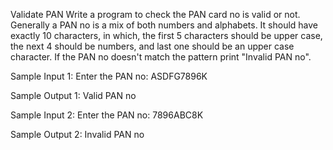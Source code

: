 Validate PAN
Write a program to check  the  PAN card no is valid or not. Generally a PAN no is a mix of both numbers and alphabets. It should have exactly 10 characters, in which, the first 5 characters should be upper case, the next 4 should be numbers, and last one should be an upper case character. If the PAN no doesn't match the pattern print "Invalid PAN no".

Sample Input 1:
Enter the PAN no:
ASDFG7896K

Sample Output 1:
Valid PAN no

Sample Input 2:
Enter the PAN no:
7896ABC8K

Sample Output 2:
Invalid PAN no
